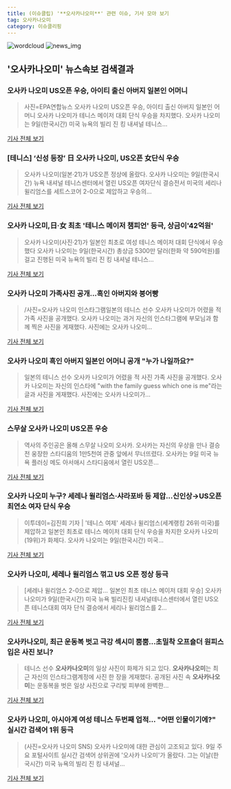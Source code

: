 ```yaml
---
title: (이슈클립) '**오사카나오미**' 관련 이슈, 기사 모아 보기
tag: 오사카나오미
category: 이슈클리핑
---
```

![wordcloud](https://s3.ap-northeast-2.amazonaws.com/lyrics101-wordcloud/2018-09-09-1536457858.png)
![news_img](https://user-images.githubusercontent.com/42597476/44507050-1206f400-a6e4-11e8-8d98-7ffbfebb353f.png)
## **'**오사카나오미**'** 뉴스속보 검색결과
### 오사카 나오미 US오픈 우승, 아이티 출신 아버지 일본인 어머니

>사진=EPA연합뉴스 오사카 나오미 US오픈 우승, 아이티 출신 아버지 일본인 어머니 오사카 나오미가 테니스 메이저 대회 단식 우승을 차지했다. 오사카 나오미는 9일(한국시간) 미국 뉴욕의 빌리 진 킹 내셔널 테니스...

<a href="http://news20.busan.com/controller/newsController.jsp?newsId=20180909000004" target="_blank">기사 전체 보기</a>

### [테니스] ‘신성 등장’ 日 오사카 나오미, US오픈 女단식 우승

>오사카 나오미(일본·21)가 US오픈 정상에 올랐다. 오사카 나오미는 9일(한국시간) 뉴욕 내셔널 테니스센터에서 열린 US오픈 여자단식 결승전서 미국의 세리나 윌리엄스를 세트스코어 2-0으로 제압하고 우승의...

<a href="http://sports.mk.co.kr/view.php?year=2018&no=567364" target="_blank">기사 전체 보기</a>

### 오사카 나오미,日·女 최초 '테니스 메이저 챔피언' 등극, 상금이'42억원'

>오사카 나오미(사진·21)가 일본인 최초로 여성 테니스 메이저 대회 단식에서 우승했다 오사카 나오미는 9일(한국시간) 총상금 5300만 달러(한화 약 590억원)를 걸고 진행된 미국 뉴욕의 빌리 진 킹 내셔널 테니스...

<a href="http://www.segye.com/content/html/2018/09/09/20180909000784.html?OutUrl=naver" target="_blank">기사 전체 보기</a>

### 오사카 나오미 가족사진 공개…흑인 아버지와 붕어빵

>/사진=오사카 나오미 인스타그램일본의 테니스 선수 오사카 나오미가 어렸을 적 가족 사진을 공개했다. 오사카 나오미는 과거 자신의 인스타그램에 부모님과 함께 찍은 사진을 게재했다. 사진에는 오사카 나오미...

<a href="http://www.asiatoday.co.kr/view.php?key=20180909010004629" target="_blank">기사 전체 보기</a>

### 오사카 나오미 흑인 아버지 일본인 어머니 공개 "누가 나일까요?"

>일본의 테니스 선수 오사카 나오미가 어렸을 적 사진 가족 사진을 공개했다. 오사카 나오미는 자신의 인스타에 "with the family guess which one is me"라는 글과 사진을 게재했다. 사진에는 오사카 나오미가...

<a href="http://daily.hankooki.com/lpage/entv/201809/dh20180909062130139020.htm" target="_blank">기사 전체 보기</a>

### 스무살 오사카 나오미 US오픈 우승

>역사의 주인공은 올해 스무살 나오미 오사카. 오사카는 자신의 우상을 만나 결승전 웅장한 스타디움의 1만5천여 관중 앞에서 무너뜨렸다. 오사카는 9일 미국 뉴욕 플러싱 메도 아서애시 스타디움에서 열린 US오픈...

<a href="http://www.tennispeople.kr/news/articleView.html?idxno=9253" target="_blank">기사 전체 보기</a>

### 오사카 나오미 누구? 세레나 윌리엄스·샤라포바 등 제압…신인상→US오픈 최연소 여자 단식 우승

>이투데이=김진희 기자 | '테니스 여제' 세레나 윌리엄스(세계랭킹 26위·미국)를 제압하고 일본인 최초로 테니스 메이저 대회 단식 우승을 차지한 오사카 나오미(19위)가 화제다. 오사카 나오미는 9일(한국시간) 미국...

<a href="http://www.etoday.co.kr/news/section/newsview.php?idxno=1661499" target="_blank">기사 전체 보기</a>

### 오사카 나오미, 세레나 윌리엄스 꺾고 US 오픈 정상 등극

>[세레나 윌리엄스 2-0으로 제압… 일본인 최초 테니스 메이저 대회 우승] 오사카 나오미가 9일(한국시간) 미국 뉴욕 빌리진킹 내셔널테니스센터에서 열린 US오픈 테니스대회 여자 단식 결승에서 세리나 윌리엄스를 2...

<a href="http://news.mt.co.kr/mtview.php?no=2018090909371017196" target="_blank">기사 전체 보기</a>

### **오사카나오미**, 최근 운동복 벗고 극강 섹시미 뿜뿜...초밀착 오프숄더 원피스 입은 사진 보니?

>테니스 선수 **오사카나오미**의 일상 사진이 화제가 되고 있다. **오사카나오미**는 최근 자신의 인스타그램계정에 사진 한 장을 게재했다. 공개된 사진 속 **오사카나오미**는 운동복을 벗은 일상 사진으로 구리빛 피부에 완벽한...

<a href="http://www.joongdo.co.kr/main/view.php?key=20180909000801425" target="_blank">기사 전체 보기</a>

### 오사카 나오미, 아시아계 여성 테니스 두번째 업적... "어떤 인물이기에?" 실시간 검색어 1위 등극

>(사진=오사카 나오미 SNS) 오사카 나오미에 대한 관심이 고조되고 있다. 9일 주요 포털사이트 실시간 검색어 상위권에 '오사카 나오미'가 올랐다.  그는 이날(한국시간) 미국 뉴욕의 빌리 진 킹 내셔널...

<a href="http://www.siminilbo.co.kr/news/articleView.html?idxno=578895" target="_blank">기사 전체 보기</a>


